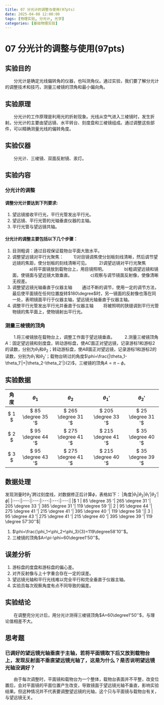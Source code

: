 ```yaml
---
title: 07 分光计的调整与使用(97pts)
date: 2025-04-08 12:00:00
tags: [物理实验, 分光计, 光学]
categories: [基础物理实验]
---
```

# 07 分光计的调整与使用(97pts)
## 实验目的 
&emsp;&emsp;分光计是确定光线偏转角的仪器，也叫测角仪。通过实验，我们要了解分光计的调整技术和技巧，测量三棱镜的顶角和最小偏向角。
## 实验原理
&emsp;&emsp;分光计的工作原理是利用光的折射现象。光线从空气进入三棱镜时，发生折射。分光计的主要由望远镜、水平转台、刻度盘和三棱镜组成。通过调整这些部件，可以精确测量光线的偏转角度。

## 实验仪器
&emsp;&emsp;分光计、三棱镜、双面反射镜、汞灯。

## 实验内容
### 分光计的调整
####  调整分光计要达到下列要求: 
1) 望远镜接收平行光，平行光管发出平行光。 
2) 望远镜、平行光管的光轴垂直仪器的主轴。 
3) 平行光管与望远镜共轴。

#### 分光计的调整主要包括以下几个步骤：
1) 目测粗调：通过目视保证载物台平面大致水平。
2) 调整望远镜对平行光聚焦：
&emsp;&emsp;1)对目镜调焦使分划板刻线清晰，然后调节望远镜的焦距，使分划板的刻线清晰可见。
&emsp;&emsp;2)调望远镜对平行光聚焦
&emsp;&emsp;&emsp;&emsp;a)将平面镜放到载物台上，用目镜照明。
&emsp;&emsp;&emsp;&emsp;b)粗调望远镜和镜面，使镜面与望远镜大致垂直。
&emsp;&emsp;&emsp;&emsp;c)观察与调节镜面反射像，使像清晰无视差。
3) 调整望远镜光轴垂直于仪器主轴
&emsp;&emsp;通过不断的调节，使用一定的调节方法，最后使平面镜在任何位置旋转$180\degree$时，另一镜面的反射像也落在同一处，表明镜面平行于仪器主轴，望远镜光轴垂直于仪器主轴。
4) 调整平行光管发出平行光并垂直于仪器主轴
&emsp;&emsp;将被照明的狭缝调到平行光管物镜的焦平面上，使物镜射出平行光。
### 测量三棱镜的顶角
&emsp;&emsp;1.将三棱镜放在载物台上，调整工作面于望远镜垂直。
&emsp;&emsp;2.测量三棱镜顶角$A$：固定望远镜和刻度盘，转动游标盘，使$AC$面正对望远镜，记录游标1和游标2的读数，分别为$\theta_1$和$\theta_2$；转动游标盘，使$AB$面正对望远镜，记录游标1和游标2的读数，分别为$\theta_1'$和$\theta_2'$；载物台转过的角度$\phi=\frac{|\theta_1-\theta_1'|+|\theta_2-\theta_2'|}{2}$，三棱镜的顶角$A=\pi-\phi$。



## 实验数据
|角度|$\theta_1$|$\theta_2$|$\theta_1'$|$\theta_2'$|
|:---:|:---:|:---:|:---:|:---:|
|$ 1 $|$ 85 \degree 35 '$|$ 265 \degree 31 '$|$ 205 \degree 33 '$|$ 25 \degree 31 '$|
|$ 2 $|$ 95 \degree 44 '$|$ 275 \degree 41 '$|$ 215 \degree 41 '$|$ 35 \degree 40 '$|
|$ 3 $|$ 95 \degree 43 '$|$ 275 \degree 41 '$|$ 215 \degree 40 '$|$ 35 \degree 39 '$|

## 数据处理
发现测量时$\theta_2'$跨过刻度线，对数据修正后计算$\phi$，表格如下：
|角度|$\theta_1$|$\theta_2$|$\theta_1'$|$\theta_2'$|$\phi$|
|:---:|:---:|:---:|:---:|:---:|:---:|
|$ 1 $|$ 85 \degree 35 '$|$ 265 \degree 31 '$|$ 205 \degree 33 '$|$ 385 \degree 31 '$|$ 119 \degree 59 '$|
|$ 2 $|$ 95 \degree 44 '$|$ 275 \degree 41 '$|$ 215 \degree 41 '$|$ 395 \degree 40 '$|$ 119 \degree 58 '$|
|$ 3 $|$ 95 \degree 43 '$|$ 275 \degree 41 '$|$ 215 \degree 40 '$|$ 395 \degree 39 '$|$ 119 \degree 57'30''$|

1. $\phi=\frac{\phi_1+\phi_2+\phi_3}{3}=119\degree58'10''$。
2. 三棱镜的顶角$A=\pi-\phi=60\degree1'50''$。

## 误差分析
1) 游标盘的度盘和游标盘的偏心差。
2) 对齐反射像与上十字重合存在一定的误差。
3) 望远镜光轴和平行光线难以完全平行和完全垂直于仪器主轴。
4) 实验员每次观察角度有点不同导致的偏差。
## 实验结论
&emsp;&emsp;在调整完分光计后，用分光计测得三棱镜顶角$A=60\degree1'50''$，与理论值相差不大。

## 思考题

### 已调好的望远镜光轴垂直于主轴，若将平面镜取下后又放到载物台上，发现反射面不垂直望远镜光轴了，这是为什么？是否说明望远镜光轴没调好？

&emsp;&emsp;由于每次调整时，平面镜和载物台为一个整体，载物台表面并不平整，改变位置后，会对平面镜的平面位置产生改变，导致镜面于望远镜光轴不垂直，影响实验结果。但这种情况并不代表要调整望远镜的光轴，这个只与平面镜与载物台有关，与望远镜无关。
